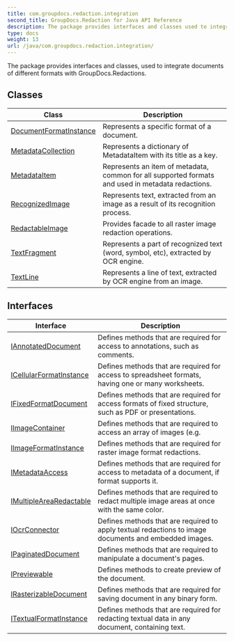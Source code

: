 ```yaml
---
title: com.groupdocs.redaction.integration
second_title: GroupDocs.Redaction for Java API Reference
description: The package provides interfaces and classes used to integrate documents of different formats with GroupDocs.Redactions.
type: docs
weight: 13
url: /java/com.groupdocs.redaction.integration/
---
```


The package provides interfaces and classes, used to integrate documents of different formats with GroupDocs.Redactions.


## Classes

| Class | Description |
| --- | --- |
| [DocumentFormatInstance](../com.groupdocs.redaction.integration/documentformatinstance) | Represents a specific format of a document. |
| [MetadataCollection](../com.groupdocs.redaction.integration/metadatacollection) | Represents a dictionary of  MetadataItem  with its title as a key. |
| [MetadataItem](../com.groupdocs.redaction.integration/metadataitem) | Represents an item of metadata, common for all supported formats and used in metadata redactions. |
| [RecognizedImage](../com.groupdocs.redaction.integration/recognizedimage) | Represents text, extracted from an image as a result of its recognition process. |
| [RedactableImage](../com.groupdocs.redaction.integration/redactableimage) | Provides facade to all raster image redaction operations. |
| [TextFragment](../com.groupdocs.redaction.integration/textfragment) | Represents a part of recognized text (word, symbol, etc), extracted by OCR engine. |
| [TextLine](../com.groupdocs.redaction.integration/textline) | Represents a line of text, extracted by OCR engine from an image. |

## Interfaces

| Interface | Description |
| --- | --- |
| [IAnnotatedDocument](../com.groupdocs.redaction.integration/iannotateddocument) | Defines methods that are required for access to annotations, such as comments. |
| [ICellularFormatInstance](../com.groupdocs.redaction.integration/icellularformatinstance) | Defines methods that are required for access to spreadsheet formats, having one or many worksheets. |
| [IFixedFormatDocument](../com.groupdocs.redaction.integration/ifixedformatdocument) | Defines methods that are required for access formats of fixed structure, such as PDF or presentations. |
| [IImageContainer](../com.groupdocs.redaction.integration/iimagecontainer) | Defines methods that are required to access an array of images (e.g. |
| [IImageFormatInstance](../com.groupdocs.redaction.integration/iimageformatinstance) | Defines methods that are required for raster image format redactions. |
| [IMetadataAccess](../com.groupdocs.redaction.integration/imetadataaccess) | Defines methods that are required for access to metadata of a document, if format supports it. |
| [IMultipleAreaRedactable](../com.groupdocs.redaction.integration/imultiplearearedactable) | Defines methods that are required to redact multiple image areas at once with the same color. |
| [IOcrConnector](../com.groupdocs.redaction.integration/iocrconnector) | Defines methods that are required to apply textual redactions to image documents and embedded images. |
| [IPaginatedDocument](../com.groupdocs.redaction.integration/ipaginateddocument) | Defines methods that are required to manipulate a document's pages. |
| [IPreviewable](../com.groupdocs.redaction.integration/ipreviewable) | Defines methods to create preview of the document. |
| [IRasterizableDocument](../com.groupdocs.redaction.integration/irasterizabledocument) | Defines methods that are required for saving document in any binary form. |
| [ITextualFormatInstance](../com.groupdocs.redaction.integration/itextualformatinstance) | Defines methods that are required for redacting textual data in any document, containing text. |
